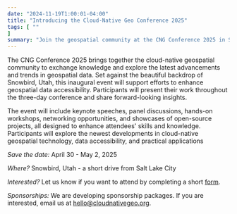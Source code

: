 ```yaml
---
date: "2024-11-19T1:00:01-04:00"
title: "Introducing the Cloud-Native Geo Conference 2025"
tags: [ ""
]
summary: "Join the geospatial community at the CNG Conference 2025 in Snowbird, Utah, to explore cloud-native geospatial advancements and collaborate on making geospatial data more accessible!."
---
```


The CNG Conference 2025 brings together the cloud-native geospatial community to exchange knowledge and explore the latest advancements and trends in geospatial data. Set against the beautiful backdrop of Snowbird, Utah, this inaugural event will support efforts to enhance geospatial data accessibility. Participants will present their work throughout the three-day conference and share forward-looking insights. 

The event will include keynote speeches, panel discussions, hands-on workshops, networking opportunities, and showcases of open-source projects, all designed to enhance attendees' skills and knowledge. Participants will explore the newest developments in cloud-native geospatial technology, data accessibility, and practical applications

*Save the date:* April 30 - May 2, 2025

*Where?* Snowbird, Utah - a short drive from Salt Lake City

*Interested?* Let us know if you want to attend by completing a short [form](https://cloudnativegeo.org/events/cng-conference-2025). 

*Sponsorships:* We are developing sponsorship packages. If you are interested, email us at hello@cloudnativegeo.org. 
